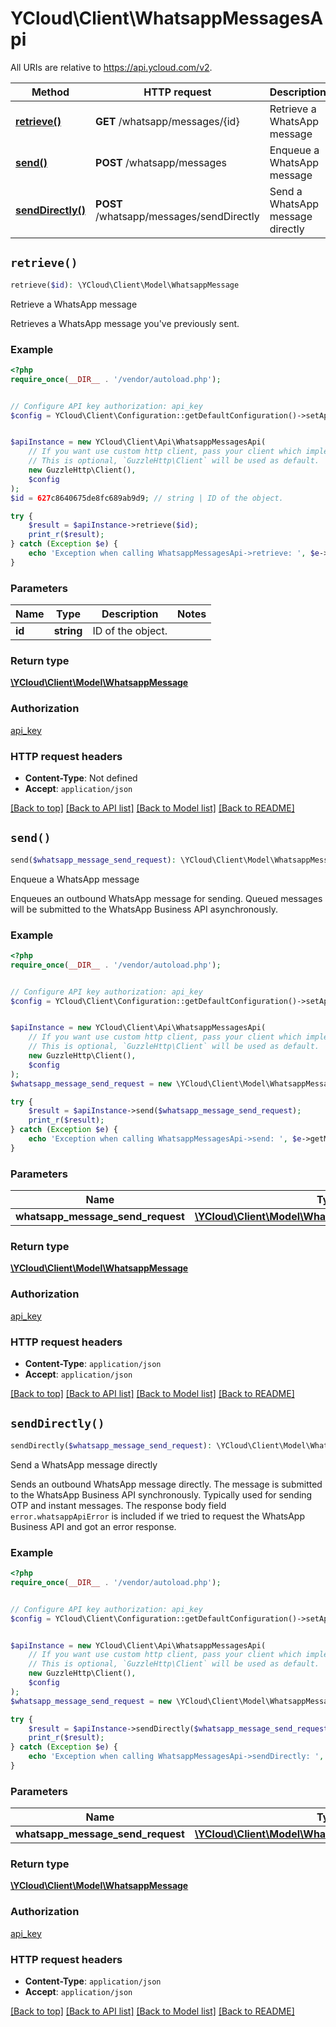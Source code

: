 # YCloud\Client\WhatsappMessagesApi

All URIs are relative to https://api.ycloud.com/v2.

Method | HTTP request | Description
------------- | ------------- | -------------
[**retrieve()**](WhatsappMessagesApi.md#retrieve) | **GET** /whatsapp/messages/{id} | Retrieve a WhatsApp message
[**send()**](WhatsappMessagesApi.md#send) | **POST** /whatsapp/messages | Enqueue a WhatsApp message
[**sendDirectly()**](WhatsappMessagesApi.md#sendDirectly) | **POST** /whatsapp/messages/sendDirectly | Send a WhatsApp message directly


## `retrieve()`

```php
retrieve($id): \YCloud\Client\Model\WhatsappMessage
```

Retrieve a WhatsApp message

Retrieves a WhatsApp message you've previously sent.

### Example

```php
<?php
require_once(__DIR__ . '/vendor/autoload.php');


// Configure API key authorization: api_key
$config = YCloud\Client\Configuration::getDefaultConfiguration()->setApiKey('X-API-Key', 'YOUR_API_KEY');


$apiInstance = new YCloud\Client\Api\WhatsappMessagesApi(
    // If you want use custom http client, pass your client which implements `GuzzleHttp\ClientInterface`.
    // This is optional, `GuzzleHttp\Client` will be used as default.
    new GuzzleHttp\Client(),
    $config
);
$id = 627c8640675de8fc689ab9d9; // string | ID of the object.

try {
    $result = $apiInstance->retrieve($id);
    print_r($result);
} catch (Exception $e) {
    echo 'Exception when calling WhatsappMessagesApi->retrieve: ', $e->getMessage(), PHP_EOL;
}
```

### Parameters

Name | Type | Description  | Notes
------------- | ------------- | ------------- | -------------
 **id** | **string**| ID of the object. |

### Return type

[**\YCloud\Client\Model\WhatsappMessage**](../Model/WhatsappMessage.md)

### Authorization

[api_key](../../README.md#api_key)

### HTTP request headers

- **Content-Type**: Not defined
- **Accept**: `application/json`

[[Back to top]](#) [[Back to API list]](../../README.md#endpoints)
[[Back to Model list]](../../README.md#models)
[[Back to README]](../../README.md)

## `send()`

```php
send($whatsapp_message_send_request): \YCloud\Client\Model\WhatsappMessage
```

Enqueue a WhatsApp message

Enqueues an outbound WhatsApp message for sending.  Queued messages will be submitted to the WhatsApp Business API asynchronously.

### Example

```php
<?php
require_once(__DIR__ . '/vendor/autoload.php');


// Configure API key authorization: api_key
$config = YCloud\Client\Configuration::getDefaultConfiguration()->setApiKey('X-API-Key', 'YOUR_API_KEY');


$apiInstance = new YCloud\Client\Api\WhatsappMessagesApi(
    // If you want use custom http client, pass your client which implements `GuzzleHttp\ClientInterface`.
    // This is optional, `GuzzleHttp\Client` will be used as default.
    new GuzzleHttp\Client(),
    $config
);
$whatsapp_message_send_request = new \YCloud\Client\Model\WhatsappMessageSendRequest(); // \YCloud\Client\Model\WhatsappMessageSendRequest

try {
    $result = $apiInstance->send($whatsapp_message_send_request);
    print_r($result);
} catch (Exception $e) {
    echo 'Exception when calling WhatsappMessagesApi->send: ', $e->getMessage(), PHP_EOL;
}
```

### Parameters

Name | Type | Description  | Notes
------------- | ------------- | ------------- | -------------
 **whatsapp_message_send_request** | [**\YCloud\Client\Model\WhatsappMessageSendRequest**](../Model/WhatsappMessageSendRequest.md)|  |

### Return type

[**\YCloud\Client\Model\WhatsappMessage**](../Model/WhatsappMessage.md)

### Authorization

[api_key](../../README.md#api_key)

### HTTP request headers

- **Content-Type**: `application/json`
- **Accept**: `application/json`

[[Back to top]](#) [[Back to API list]](../../README.md#endpoints)
[[Back to Model list]](../../README.md#models)
[[Back to README]](../../README.md)

## `sendDirectly()`

```php
sendDirectly($whatsapp_message_send_request): \YCloud\Client\Model\WhatsappMessage
```

Send a WhatsApp message directly

Sends an outbound WhatsApp message directly.  The message is submitted to the WhatsApp Business API synchronously. Typically used for sending OTP and instant messages.  The response body field `error.whatsappApiError` is included if we tried to request the WhatsApp Business API and got an error response.

### Example

```php
<?php
require_once(__DIR__ . '/vendor/autoload.php');


// Configure API key authorization: api_key
$config = YCloud\Client\Configuration::getDefaultConfiguration()->setApiKey('X-API-Key', 'YOUR_API_KEY');


$apiInstance = new YCloud\Client\Api\WhatsappMessagesApi(
    // If you want use custom http client, pass your client which implements `GuzzleHttp\ClientInterface`.
    // This is optional, `GuzzleHttp\Client` will be used as default.
    new GuzzleHttp\Client(),
    $config
);
$whatsapp_message_send_request = new \YCloud\Client\Model\WhatsappMessageSendRequest(); // \YCloud\Client\Model\WhatsappMessageSendRequest

try {
    $result = $apiInstance->sendDirectly($whatsapp_message_send_request);
    print_r($result);
} catch (Exception $e) {
    echo 'Exception when calling WhatsappMessagesApi->sendDirectly: ', $e->getMessage(), PHP_EOL;
}
```

### Parameters

Name | Type | Description  | Notes
------------- | ------------- | ------------- | -------------
 **whatsapp_message_send_request** | [**\YCloud\Client\Model\WhatsappMessageSendRequest**](../Model/WhatsappMessageSendRequest.md)|  |

### Return type

[**\YCloud\Client\Model\WhatsappMessage**](../Model/WhatsappMessage.md)

### Authorization

[api_key](../../README.md#api_key)

### HTTP request headers

- **Content-Type**: `application/json`
- **Accept**: `application/json`

[[Back to top]](#) [[Back to API list]](../../README.md#endpoints)
[[Back to Model list]](../../README.md#models)
[[Back to README]](../../README.md)
